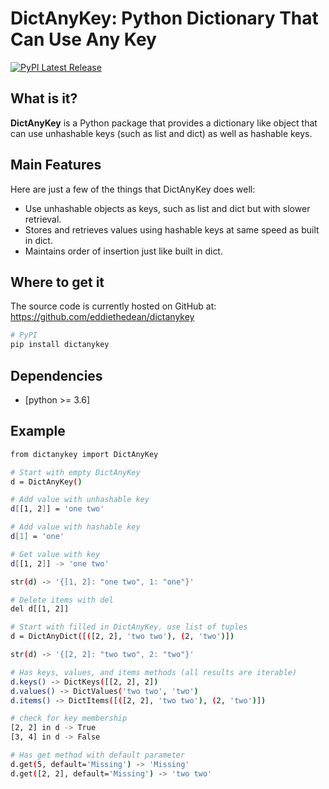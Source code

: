 # DictAnyKey: Python Dictionary That Can Use Any Key
[![PyPI Latest Release](https://img.shields.io/pypi/v/dictanykey.svg)](https://pypi.org/project/dictanykey/)

## What is it?

**DictAnyKey** is a Python package that provides a dictionary like object that can use unhashable keys (such as list and dict) as well as hashable keys.

## Main Features
Here are just a few of the things that DictAnyKey does well:
  
  - Use unhashable objects as keys, such as list and dict but with slower retrieval.
  - Stores and retrieves values using hashable keys at same speed as built in dict.
  - Maintains order of insertion just like built in dict.

## Where to get it
The source code is currently hosted on GitHub at:
https://github.com/eddiethedean/dictanykey

```sh
# PyPI
pip install dictanykey
```

## Dependencies
- [python >= 3.6]

## Example
```sh
from dictanykey import DictAnyKey

# Start with empty DictAnyKey
d = DictAnyKey()

# Add value with unhashable key
d[[1, 2]] = 'one two'

# Add value with hashable key
d[1] = 'one'

# Get value with key
d[[1, 2]] -> 'one two'

str(d) -> '{[1, 2]: "one two", 1: "one"}'

# Delete items with del
del d[[1, 2]]

# Start with filled in DictAnyKey, use list of tuples
d = DictAnyDict([([2, 2], 'two two'), (2, 'two')])

str(d) -> '{[2, 2]: "two two", 2: "two"}'

# Has keys, values, and items methods (all results are iterable)
d.keys() -> DictKeys([[2, 2], 2])
d.values() -> DictValues('two two', 'two')
d.items() -> DictItems([([2, 2], 'two two'), (2, 'two')])

# check for key membership
[2, 2] in d -> True
[3, 4] in d -> False

# Has get method with default parameter
d.get(5, default='Missing') -> 'Missing'
d.get([2, 2], default='Missing') -> 'two two'
```